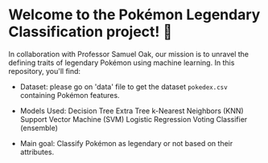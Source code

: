 # Welcome to the Pokémon Legendary Classification project! 🚀

In collaboration with Professor Samuel Oak, our mission is to unravel the defining traits of legendary Pokémon using machine learning. In this repository, you'll find:
* Dataset: please go on 'data' file to get the dataset `pokedex.csv` containing Pokémon features.
* Models Used:
  Decision Tree
  Extra Tree
  k-Nearest Neighbors (KNN)
  Support Vector Machine (SVM)
  Logistic Regression
  Voting Classifier (ensemble)

* Main goal: Classify Pokémon as legendary or not based on their attributes.
